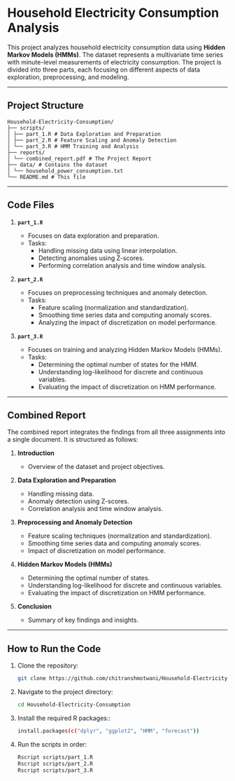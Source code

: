 # Household Electricity Consumption Analysis

This project analyzes household electricity consumption data using **Hidden Markov Models (HMMs)**. The dataset represents a multivariate time series with minute-level measurements of electricity consumption. The project is divided into three parts, each focusing on different aspects of data exploration, preprocessing, and modeling.

---

## **Project Structure**
```
Household-Electricity-Consumption/
├── scripts/
│ ├── part_1.R # Data Exploration and Preparation
│ ├── part_2.R # Feature Scaling and Anomaly Detection
│ └── part_3.R # HMM Training and Analysis
├── reports/
│ └── combined_report.pdf # The Project Report
├── data/ # Contains the dataset
│ └── household_power_consumption.txt
└── README.md # This file
```

---

## **Code Files**

1. **`part_1.R`**  
   - Focuses on data exploration and preparation.  
   - Tasks:  
     - Handling missing data using linear interpolation.  
     - Detecting anomalies using Z-scores.  
     - Performing correlation analysis and time window analysis.  

2. **`part_2.R`**  
   - Focuses on preprocessing techniques and anomaly detection.  
   - Tasks:  
     - Feature scaling (normalization and standardization).  
     - Smoothing time series data and computing anomaly scores.  
     - Analyzing the impact of discretization on model performance.  

3. **`part_3.R`**  
   - Focuses on training and analyzing Hidden Markov Models (HMMs).  
   - Tasks:  
     - Determining the optimal number of states for the HMM.  
     - Understanding log-likelihood for discrete and continuous variables.  
     - Evaluating the impact of discretization on HMM performance.  

---

## **Combined Report**

The combined report integrates the findings from all three assignments into a single document. It is structured as follows:

1. **Introduction**  
   - Overview of the dataset and project objectives.  

2. **Data Exploration and Preparation**  
   - Handling missing data.  
   - Anomaly detection using Z-scores.  
   - Correlation analysis and time window analysis.  

3. **Preprocessing and Anomaly Detection**  
   - Feature scaling techniques (normalization and standardization).  
   - Smoothing time series data and computing anomaly scores.  
   - Impact of discretization on model performance.  

4. **Hidden Markov Models (HMMs)**  
   - Determining the optimal number of states.  
   - Understanding log-likelihood for discrete and continuous variables.  
   - Evaluating the impact of discretization on HMM performance.  

5. **Conclusion**  
   - Summary of key findings and insights.  

---

## **How to Run the Code**

1. Clone the repository:
   ```bash
   git clone https://github.com/chitranshmotwani/Household-Electricity-Consumption.git

2. Navigate to the project directory:
   ```bash
   cd Household-Electricity-Consumption

3. Install the required R packages::
   ```bash
   install.packages(c("dplyr", "ggplot2", "HMM", "forecast"))

4. Run the scripts in order:
   ```bash
   Rscript scripts/part_1.R
   Rscript scripts/part_2.R
   Rscript scripts/part_3.R
